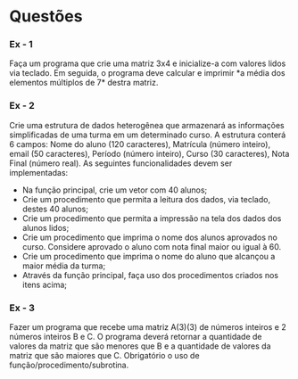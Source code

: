 # Questões

### Ex - 1
<p>Faça um programa que crie uma matriz 3x4 e inicialize-a com valores lidos via teclado. Em seguida, o programa deve calcular e imprimir *a média dos elementos múltiplos de 7* destra matriz.</p>

### Ex - 2
<p>Crie uma estrutura de dados heterogênea que armazenará as informações simplificadas de uma turma em um determinado curso. A estrutura conterá 6 campos: Nome do aluno (120 caracteres), Matrícula (número inteiro), email (50 caracteres), Período (número inteiro), Curso (30 caracteres), Nota Final (número real). As seguintes funcionalidades devem ser implementadas:</p>

- Na função principal, crie um vetor com 40 alunos;
- Crie um procedimento que permita a leitura dos dados, via teclado, destes 40 alunos;
- Crie um procedimento que permita a impressão na tela dos dados dos alunos lidos;
- Crie um procedimento que imprima o nome dos alunos aprovados no curso. Considere aprovado o aluno com nota final maior ou igual à 60.
- Crie um procedimento que imprima o nome do aluno que alcançou a maior média da turma;
- Através da função principal, faça uso dos procedimentos criados nos itens acima;

### Ex - 3
<p>Fazer um programa que recebe uma matriz A(3)(3) de números inteiros e 2 números inteiros B e C. O programa deverá retornar a quantidade de valores da matriz que são menores que B e a quantidade de valores da matriz que são maiores que C. Obrigatório o uso de função/procedimento/subrotina.</p> 
